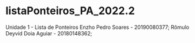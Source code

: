 # listaPonteiros_PA_2022.2
Unidade 1 - Lista de Ponteiros  Enzho Pedro Soares - 20190080377;  Rômulo Deyvid Doia Aguiar - 20180148362;
